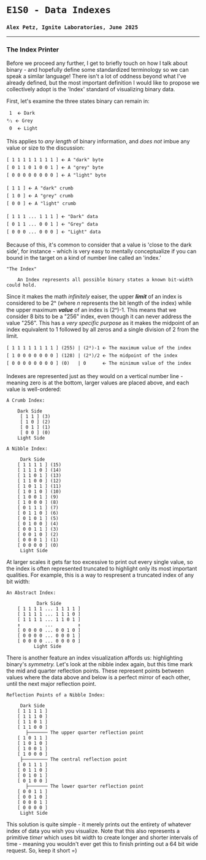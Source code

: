 # `E1S0 - Data Indexes`
### `Alex Petz, Ignite Laboratories, June 2025`

---

### The Index Printer
Before we proceed any further, I get to briefly touch on how I talk about binary - and hopefully define
some standardized terminology so we can speak a similar language!  There isn't a lot of oddness beyond
what I've already defined, but the most important definition I would like to propose we collectively adopt
is the 'Index' standard of visualizing binary data.

First, let's examine the three states binary can remain in:

     1  🡨 Dark
    ⁰⁄₁ 🡨 Grey
     0  🡨 Light

This applies to _any length_ of binary information, and _does not_ imbue any value or size to the discussion:

    [ 1 1 1 1 1 1 1 1 ] 🡨 A "dark" byte
    [ 0 1 1 0 1 0 0 1 ] 🡨 A "grey" byte
    [ 0 0 0 0 0 0 0 0 ] 🡨 A "light" byte

    [ 1 1 ] 🡨 A "dark" crumb
    [ 1 0 ] 🡨 A "grey" crumb
    [ 0 0 ] 🡨 A "light" crumb

    [ 1 1 1 ... 1 1 1 ] 🡨 "Dark" data
    [ 0 1 1 ... 0 0 1 ] 🡨 "Grey" data
    [ 0 0 0 ... 0 0 0 ] 🡨 "Light" data

Because of this, it's common to consider that a value is 'close to the dark side', for instance - which
is very easy to mentally conceptualize if you can bound in the target on a kind of number line called
an 'index.'  

    "The Index"

        An Index represents all possible binary states a known bit-width could hold.

Since it makes the math _infinitely_ eaiser, the upper _**limit**_ of an index is considered to be 2ⁿ (where 𝑛 
represents the bit length of the index) while the upper maximum **_value_** of an index is (2ⁿ)-1.  This means
that we consider 8 bits to be a "256" index, even though it can never address the value "256".  This has a 
_very specific purpose_ as it makes the midpoint of an index equivalent to 1 followed by all zeros and a single 
division of 2 from the limit.

    [ 1 1 1 1 1 1 1 1 ] (255) | (2⁸)-1 🡨 The maximum value of the index
    [ 1 0 0 0 0 0 0 0 ] (128) | (2⁸)/2 🡨 The midpoint of the index
    [ 0 0 0 0 0 0 0 0 ] (0)   | 0      🡨 The minimum value of the index

Indexes are represented just as they would on a vertical number line - meaning zero is at the bottom, larger 
values are placed above, and each value is well-ordered:

    A Crumb Index:

        Dark Side
         [ 1 1 ] (3)
         [ 1 0 ] (2)
         [ 0 1 ] (1)
         [ 0 0 ] (0)
        Light Side

    A Nibble Index:

         Dark Side
        [ 1 1 1 1 ] (15)
        [ 1 1 1 0 ] (14)
        [ 1 1 0 1 ] (13)
        [ 1 1 0 0 ] (12)
        [ 1 0 1 1 ] (11)
        [ 1 0 1 0 ] (10)
        [ 1 0 0 1 ] (9)
        [ 1 0 0 0 ] (8)
        [ 0 1 1 1 ] (7)
        [ 0 1 1 0 ] (6)
        [ 0 1 0 1 ] (5)
        [ 0 1 0 0 ] (4)
        [ 0 0 1 1 ] (3)
        [ 0 0 1 0 ] (2)
        [ 0 0 0 1 ] (1)
        [ 0 0 0 0 ] (0)
         Light Side

At larger scales it gets far too excessive to print out every single value, so the index is often represented 
truncated to highlight only its most important qualities.  For example, this is a way to respresent a truncated 
index of any bit width:

    An Abstract Index:

               Dark Side
        [ 1 1 1 1 ... 1 1 1 1 ] 
        [ 1 1 1 1 ... 1 1 1 0 ]
        [ 1 1 1 1 ... 1 1 0 1 ]
        ↕         ...         ↕
        [ 0 0 0 0 ... 0 0 1 0 ]
        [ 0 0 0 0 ... 0 0 0 1 ]
        [ 0 0 0 0 ... 0 0 0 0 ]
              Light Side

There is another feature an index visualization affords us: highlighting binary's _symmetry._  Let's look at the
nibble index again, but this time mark the mid and quarter reflection points.  These represent points between
values where the data above and below is a perfect mirror of each other, until the next major reflection point.

    Reflection Points of a Nibble Index:

         Dark Side
        [ 1 1 1 1 ] 
        [ 1 1 1 0 ]
        [ 1 1 0 1 ]
        [ 1 1 0 0 ]
           ├─────── The upper quarter reflection point
        [ 1 0 1 1 ]
        [ 1 0 1 0 ]
        [ 1 0 0 1 ]
        [ 1 0 0 0 ]
         ├───────── The central reflection point
        [ 0 1 1 1 ]
        [ 0 1 1 0 ]
        [ 0 1 0 1 ]
        [ 0 1 0 0 ]
           ├─────── The lower quarter reflection point
        [ 0 0 1 1 ]
        [ 0 0 1 0 ]
        [ 0 0 0 1 ]
        [ 0 0 0 0 ]
         Light Side

This solution is quite simple - it merely prints out the entirety of whatever index of data you wish you visualize.
Note that this also represents a primitive _timer_ which uses bit width to create longer and shorter intervals of
time - meaning you wouldn't ever get this to finish printing out a 64 bit wide request.  So, keep it short =) 